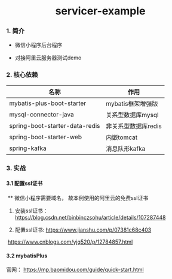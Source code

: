 <h1><center>servicer-example</center></h1>

### 1. 简介

- 微信小程序后台程序

- 对接阿里云服务器测试demo

### 2. 核心依赖

| 名称                           | 作用                |
| ------------------------------ | ------------------- |
| mybatis-plus-boot-starter      | mybatis框架增强版   |
| mysql-connector-java           | 关系型数据库mysql   |
| spring-boot-starter-data-redis | 非关系型数据库redis |
| spring-boot-starter-web        | 内嵌tomcat          |
| spring-kafka                   | 消息队形kafka       |

### 3. 实战

#### 3.1 配置ssl证书

​	** 微信小程序需要域名， 故本例使用的阿里云的免费ssl证书

1.  安装ssl证书：  https://blog.csdn.net/binbinczsohu/article/details/107287448

2.  配置ssl证书:     https://www.jianshu.com/p/07381c68c403

   ​						   https://www.cnblogs.com/yjq520/p/12784857.html

#### 3.2 mybatisPlus

官网： https://mp.baomidou.com/guide/quick-start.html
